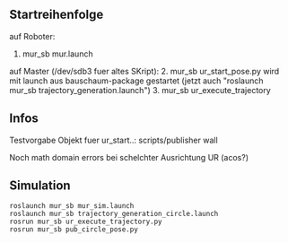 ## Startreihenfolge
auf Roboter:
1. mur_sb mur.launch

auf Master (/dev/sdb3 fuer altes SKript):
2. mur_sb ur_start_pose.py wird mit launch aus bauschaum-package gestartet (jetzt auch "roslaunch mur_sb trajectory_generation.launch")
3. mur_sb ur_execute_trajectory

## Infos
Testvorgabe Objekt fuer ur_start..: scripts/publisher wall

Noch math domain errors bei schelchter Ausrichtung UR (acos?)


## Simulation
```
roslaunch mur_sb mur_sim.launch
roslaunch mur_sb trajectory_generation_circle.launch
rosrun mur_sb ur_execute_trajectory.py
rosrun mur_sb pub_circle_pose.py
```
